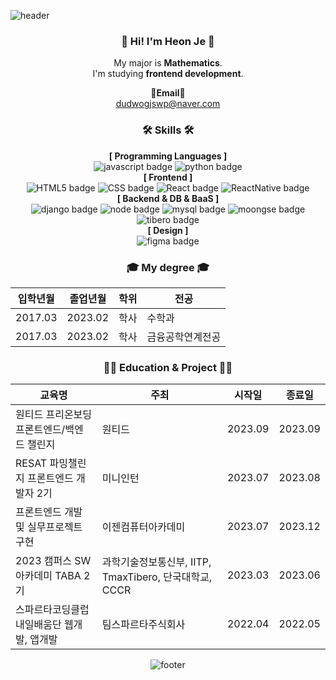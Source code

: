<!--### Hi there 👋-->

<!--
**he0o0nje/he0o0nje** is a ✨ _special_ ✨ repository because its `README.md` (this file) appears on your GitHub profile.

Here are some ideas to get you started:

- 🔭 I’m currently working on ...
- 🌱 I’m currently learning ...
- 👯 I’m looking to collaborate on ...
- 🤔 I’m looking for help with ...
- 💬 Ask me about ...
- 📫 How to reach me: ...
- 😄 Pronouns: ...
- ⚡ Fun fact: ...
-->

![header](https://capsule-render.vercel.app/api?type=waving&color=0:614385,100:516395&height=170&section=header&text=Heon%20Je&fontSize=30&fontColor=ffffff&animation=fadeIn&fontAlignY=25&desc=Thank%20you%20for%20your%20visiting&descAlignY=45&&descSize=15)

<div align="center">
  
### :wave: Hi! I'm Heon Je :wave:
My major is **Mathematics**.<br> I'm studying **frontend development**. <br>

<Strong>📧Email📧</Strong><br>dudwogjswp@naver.com

### 🛠️ Skills 🛠️
**[ Programming Languages ]**<br>
![javascript badge](https://img.shields.io/badge/-Javascript-%23F7DF1E?style=flat-square&logo=JavaScript&logoColor=black)
![python badge](https://img.shields.io/badge/-Python-%23F7DF1E?style=flat-square&logo=Python&logoColor=white&color=3776AB)
<br>
**[ Frontend ]**<br>
![HTML5 badge](https://img.shields.io/badge/-HTML5-%23F7DF1E?style=flat-square&logo=HTML5&logoColor=white&color=E34F26)
![CSS badge](https://img.shields.io/badge/-CSS3-%23F7DF1E?style=flat-square&logo=CSS3&logoColor=white&color=1572B6)
![React badge](https://img.shields.io/badge/-REACT-%23F7DF1E?style=flat-square&logo=React&logoColor=black&color=61DAFB)
![ReactNative badge](https://img.shields.io/badge/-ReactNative-%23F7DF1E?style=flat-square&logo=React&logoColor=white&color=007396)
<br>
**[ Backend & DB & BaaS ]**<br>
![django badge](https://img.shields.io/badge/-Django-%23F7DF1E?style=flat-square&logo=Django&logoColor=white&color=092E20)
![node badge](https://img.shields.io/badge/-Node.js-%23F7DF1E?style=flat-square&logo=Node.js&logoColor=white&color=339933)
![mysql badge](https://img.shields.io/badge/-MySQL-%23F7DF1E?style=flat-square&logo=MySQL&logoColor=white&color=4479A1)
![moongse badge](https://img.shields.io/badge/-MongoDB-%23F7DF1E?style=flat-square&logo=MongoDB&logoColor=white&color=47A248)
![tibero badge](https://img.shields.io/badge/-TiberoDBMS-%23F7DF1E?style=flat-square&logo=TiberoDBMS&logoColor=white&color=0000A0)
<br>
**[ Design ]**<br>
![figma badge](https://img.shields.io/badge/-Figma-%23F7DF1E?style=flat-square&logo=Figma&logoColor=white&color=F24E1E)
<br>

<h3 align="center"> 🎓 My degree 🎓 </h3>
  
|입학년월|졸업년월|학위|전공|
|---|---|---|---|
|2017.03|2023.02|학사|수학과|
|2017.03|2023.02|학사|금융공학연계전공|

<h3 align="center"> 💪🏻 Education & Project 💪🏻 </h3>

|교육명|주최|시작일|종료일|
|---|---|---|---|
|원티드 프리온보딩 프론트엔드/백엔드 챌린지|원티드|2023.09|2023.09|
|RESAT 파밍챌린지 프론트엔드 개발자 2기|미니인턴|2023.07|2023.08|
|프론트엔드 개발 및 실무프로젝트 구현|이젠컴퓨터아카데미|2023.07|2023.12|
|2023 캠퍼스 SW 아카데미 TABA 2기|과학기술정보통신부, IITP, TmaxTibero, 단국대학교, CCCR|2023.03|2023.06|
|스파르타코딩클럽 내일배움단 웹개발, 앱개발|팀스파르타주식회사|2022.04|2022.05|

<!--<h3 align="center"> Personal Project </h3>

|교육명|주최|시작일|종료일|
|---|---|---|---|
|스파르타코딩클럽 내일배움단 웹개발, 앱개발|스파르타코딩클럽|2022.04|2023.05|-->

<!--![Anurag's GitHub stats](https://github-readme-stats.vercel.app/api?username=he0o0nje&show_icons=true&theme=radical)
![Bootstrap badge](https://img.shields.io/badge/-Bootstrap-%23F7DF1E?style=flat-square&logo=Bootstrap&logoColor=white&color=7952B3)-->

![footer](https://capsule-render.vercel.app/api?section=footer&type=waving&color=0:614385,100:516395)

